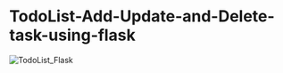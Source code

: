 # TodoList-Add-Update-and-Delete-task-using-flask


![TodoList_Flask](https://user-images.githubusercontent.com/114981861/232945466-e94970d4-d615-4e3f-bef9-c7a090150de9.png)
